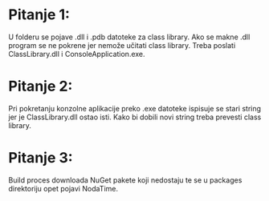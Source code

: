 # Pitanje 1:
U folderu se pojave .dll i .pdb datoteke za class library. Ako se makne .dll program se ne pokrene
jer nemože učitati class library. Treba poslati ClassLibrary.dll i ConsoleApplication.exe.

# Pitanje 2:
Pri pokretanju konzolne aplikacije preko .exe datoteke ispisuje se stari string jer je ClassLibrary.dll ostao isti. 
Kako bi dobili novi string treba prevesti class library.

# Pitanje 3:
Build proces downloada NuGet pakete koji nedostaju te se u packages direktoriju opet pojavi NodaTime.
